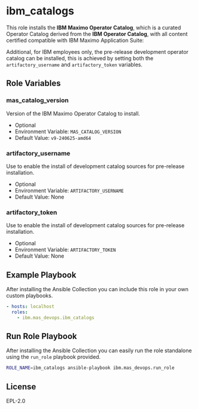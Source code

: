 # ibm_catalogs
This role installs the **IBM Maximo Operator Catalog**, which is a curated Operator Catalog derived from the **IBM Operator Catalog**, with all content certified compatible with IBM Maximo Application Suite:

Additional, for IBM employees only, the pre-release development operator catalog can be installed, this is achieved by setting both the `artifactory_username` and `artifactory_token` variables.


## Role Variables
### mas_catalog_version
Version of the IBM Maximo Operator Catalog to install.

- Optional
- Environment Variable: `MAS_CATALOG_VERSION`
- Default Value: `v9-240625-amd64`

### artifactory_username
Use to enable the install of development catalog sources for pre-release installation.

- Optional
- Environment Variable: `ARTIFACTORY_USERNAME`
- Default Value: None

### artifactory_token
Use to enable the install of development catalog sources for pre-release installation.

- Optional
- Environment Variable: `ARTIFACTORY_TOKEN`
- Default Value: None

## Example Playbook
After installing the Ansible Collection you can include this role in your own custom playbooks.

```yaml
- hosts: localhost
  roles:
    - ibm.mas_devops.ibm_catalogs
```


## Run Role Playbook
After installing the Ansible Collection you can easily run the role standalone using the `run_role` playbook provided.

```bash
ROLE_NAME=ibm_catalogs ansible-playbook ibm.mas_devops.run_role
```


## License
EPL-2.0
